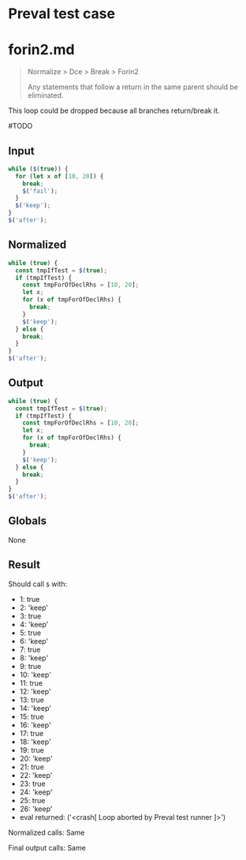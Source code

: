 # Preval test case

# forin2.md

> Normalize > Dce > Break > Forin2
>
> Any statements that follow a return in the same parent should be eliminated.

This loop could be dropped because all branches return/break it.

#TODO

## Input

`````js filename=intro
while ($(true)) {
  for (let x of [10, 20]) {
    break;
    $('fail');
  }
  $('keep');
}
$('after');
`````

## Normalized

`````js filename=intro
while (true) {
  const tmpIfTest = $(true);
  if (tmpIfTest) {
    const tmpForOfDeclRhs = [10, 20];
    let x;
    for (x of tmpForOfDeclRhs) {
      break;
    }
    $('keep');
  } else {
    break;
  }
}
$('after');
`````

## Output

`````js filename=intro
while (true) {
  const tmpIfTest = $(true);
  if (tmpIfTest) {
    const tmpForOfDeclRhs = [10, 20];
    let x;
    for (x of tmpForOfDeclRhs) {
      break;
    }
    $('keep');
  } else {
    break;
  }
}
$('after');
`````

## Globals

None

## Result

Should call `$` with:
 - 1: true
 - 2: 'keep'
 - 3: true
 - 4: 'keep'
 - 5: true
 - 6: 'keep'
 - 7: true
 - 8: 'keep'
 - 9: true
 - 10: 'keep'
 - 11: true
 - 12: 'keep'
 - 13: true
 - 14: 'keep'
 - 15: true
 - 16: 'keep'
 - 17: true
 - 18: 'keep'
 - 19: true
 - 20: 'keep'
 - 21: true
 - 22: 'keep'
 - 23: true
 - 24: 'keep'
 - 25: true
 - 26: 'keep'
 - eval returned: ('<crash[ Loop aborted by Preval test runner ]>')

Normalized calls: Same

Final output calls: Same
